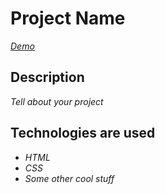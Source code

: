# Project Name

*[Demo](https://sorumond.github.io/sports-app-landing/src/)*

## Description

*Tell about your project*

## Technologies are used

- *HTML*
- *CSS*
- *Some other cool stuff*
